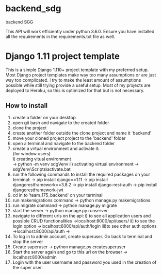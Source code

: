 # backend_sdg
backend SGG

This API will work efficiently under python 3.6.0.
Ensure you have installed all the requirements in the requirements.txt file as well.

# Django 1.11 project template

This is a simple Django 1.110+ project template with my preferred setup. Most Django project templates make way too many assumptions or are just way too complicated. I try to make the least amount of assumptions possible while still trying provide a useful setup. Most of my projects are deployed to Heroku, so this is optimized for that but is not necessary.


## How to install

1. create a folder on your desktop
2. open git bash and navigate to the created folder 
3. clone the project
4. create another folder outside the clone project and name it 'backend'
5. move your cloned project project to the 'backend' folder
6. open a terminal and navigate to the backend folder
7. create a virtual environment and activate it:<br>
  (for window users)<br>
  i) creating vitual environment<br>
    -> python -m venv sdgVenv
  ii) activating virtual environment
    -> sdgVenv\Scripts\activate.bat
8. run the following commands to install the required packages on your terminal:
  -> pip install django==1.11
  -> pip install djangorestframework==3.8.2
  -> pip install django-rest-auth
  -> pip install djangorestframework-jwt
9. cd in to 'team_175_backend' on your terminal
9. run makemigrations command -> python manage.py makemigrations
10. run migrate command -> python manage.py migrate
11. start the server -> python manage.py runserver
13. navigate to different urls on the api:
  i) to see all application users and possible CRUD functionalities 
    ->localhost:8000/api/users/
  ii) to see the login option
    ->localhost:8000/api/auth/login
  iii)to see other auth options
    ->localhost:8000/api/auth
    -> 
14. To log in to admin account, create superuser.
    Go back to terminal and stop the server
15. Create superuser
    -> python manage.py createsuperuser
16. Start the server again and go to this url on the browser
  -> localhost:8000/admin
 17. Login with the user username and password you used in the creation of the super user.
